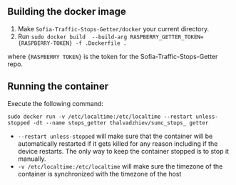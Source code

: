 ## Building the docker image
1. Make `Sofia-Traffic-Stops-Getter/docker` your current directory.
2. Run `sudo docker build  --build-arg RASPBERRY_GETTER_TOKEN={RASPBERRY-TOKEN} -f .Dockerfile .`

where `{RASPBERRY TOKEN}` is the token for the Sofia-Traffic-Stops-Getter repo.

## Running the container

Execute the following command:

`sudo docker run -v /etc/localtime:/etc/localtime --restart unless-stopped -dt --name stops_getter thalvadzhiev/sumc_stops_
getter`

 * `--restart unless-stopped` will make sure that the container will be automatically restarted if it gets killed for any reason including if the device restarts. The only way to keep the container stopped is to stop it manually.
 * `-v /etc/localtime:/etc/localtime` will make sure the timezone of the container is synchronized with the timezone of the host

